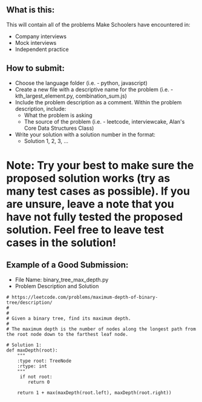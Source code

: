 ## What is this:
This will contain all of the problems Make Schoolers have encountered in:
- Company interviews
- Mock interviews
- Independent practice

## How to submit:
- Choose the language folder (i.e. - python, javascript)
- Create a new file with a descriptive name for the problem (i.e. - kth_largest_element.py, combination_sum.js)
- Include the problem description as a comment. Within the problem description, include:
    - What the problem is asking
    - The source of the problem (i.e. - leetcode, interviewcake, Alan's Core Data Structures Class)
- Write your solution with a solution number in the format:
    - Solution 1, 2, 3, ...

# Note: Try your best to make sure the proposed solution works (try as many test cases as possible). If you are unsure, leave a note that you have not fully tested the proposed solution. Feel free to leave test cases in the solution!

## Example of a Good Submission:
- File Name: binary_tree_max_depth.py
- Problem Description and Solution
```
# https://leetcode.com/problems/maximum-depth-of-binary-tree/description/
#
#
# Given a binary tree, find its maximum depth.
#
# The maximum depth is the number of nodes along the longest path from the root node down to the farthest leaf node.

# Solution 1:
def maxDepth(root):
    """
    :type root: TreeNode
    :rtype: int
    """
     if not root:
        return 0

    return 1 + max(maxDepth(root.left), maxDepth(root.right))

```

